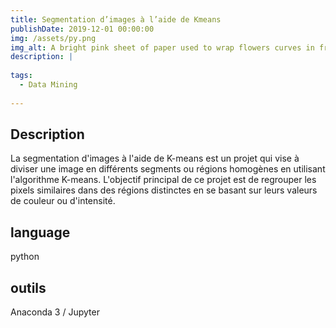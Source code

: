```yaml
---
title: Segmentation d’images à l’aide de Kmeans
publishDate: 2019-12-01 00:00:00
img: /assets/py.png
img_alt: A bright pink sheet of paper used to wrap flowers curves in front of rich blue background
description: |
 
tags:
  - Data Mining
  
---
```

## Description 
La segmentation d'images à l'aide de K-means est un projet qui vise à diviser une image en différents segments ou régions homogènes en utilisant l'algorithme K-means. L'objectif principal de ce projet est de regrouper les pixels similaires dans des régions distinctes en se basant sur leurs valeurs de couleur ou d'intensité.

## language 
python
 
## outils
Anaconda 3 / Jupyter